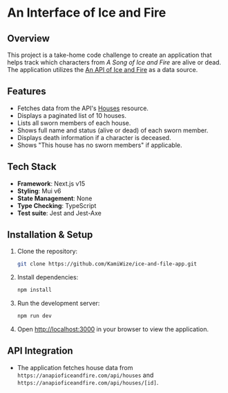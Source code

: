 # An Interface of Ice and Fire

## Overview

This project is a take-home code challenge to create an application that helps track which characters from _A Song of Ice and Fire_ are alive or dead. The application utilizes the [An API of Ice and Fire](https://anapioficeandfire.com/) as a data source.

## Features

- Fetches data from the API's [Houses](https://anapioficeandfire.com/api/houses) resource.
- Displays a paginated list of 10 houses.
- Lists all sworn members of each house.
- Shows full name and status (alive or dead) of each sworn member.
- Displays death information if a character is deceased.
- Shows "This house has no sworn members" if applicable.

## Tech Stack

- **Framework**: Next.js v15
- **Styling**: Mui v6
- **State Management**: None
- **Type Checking**: TypeScript
- **Test suite**: Jest and Jest-Axe

## Installation & Setup

1. Clone the repository:
   ```bash
   git clone https://github.com/KamiWize/ice-and-file-app.git
   ```
2. Install dependencies:
   ```bash
   npm install
   ```
3. Run the development server:

   ```bash
   npm run dev
   ```

4. Open [http://localhost:3000](http://localhost:3000) in your browser to view the application.

## API Integration

- The application fetches house data from `https://anapioficeandfire.com/api/houses` and `https://anapioficeandfire.com/api/houses/[id]`.
